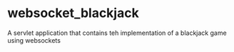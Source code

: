 # websocket_blackjack
A servlet application that contains teh implementation of a blackjack game using websockets
